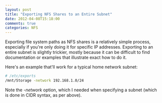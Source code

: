 ```yaml
---
layout: post
title: "Exporting NFS Shares to an Entire Subnet"
date: 2012-04-08T15:18:00
comments: true
categories: NFS
---
```

Exporting file system paths as NFS shares is a relatively simple process, especially if you're only doing it for specific IP addresses. Exporting to an entire subnet is slightly trickier, mostly because it can be difficult to find documentation or examples that illustrate exact how to do it.

Here's an example that'll work for a typical home network subnet:

```bash
# /etc/exports
/mnt/Storage -network 192.168.1.0/24
```
Note the _-network_ option, which I needed when specifying a subnet (which is done in CIDR syntax, as per above).
